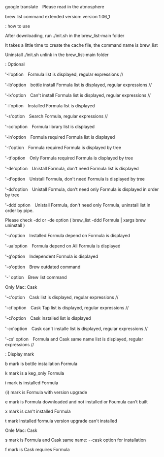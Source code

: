 google translate　Please read in the atmosphere

brew list command extended version: version 1.06_1

: how to use

After downloading, run ./init.sh in the brew_list-main folder

It takes a little time to create the cache file, the command name is brew_list

Uninstall ./init.sh unlink in the brew_list-main folder

: Optional

'-l'option　Formula list is displayed, regular expressions //

'-lb'option　bottle install Formula list is displayed, regular expressions //

'-lx'option　Can't install Formula list is displayed, regular expressions //

'-i'option　Installed Formula list is displayed

'-s'option　Search Formula, regular expressions //

'-co'option　Formula library list is displayed

'-in'option　Formula required Formula list is displayed

'-t'option　Formula required Formula is displayed by tree

'-tt'option　Only Formula required Formula is displayed by tree

'-de'option　Unistall Formula, don't need Formula list is displayed

'-d'option　Unistall Formula, don't need Formula is displayed by tree

'-dd'option　Unistall Formula, don't need only Formula is displayed in order by tree

'-ddd'option　Unistall Formula, don't need only Formula, uninstall list in order by pipe.

Please check -dd or -de option   ( brew_list -ddd Formula | xargs brew uninstall )

'-u'option　Installed Formula depend on Formula is displayed

'-ua'option　Formula depend on All Formula is displayed

'-g'option　Independent Formula is displayed

'-o'option　Brew outdated command

'-' option　Brew list command

Only Mac: Cask

'-c'option　Cask list is displayed, regular expressions //

'-ct'option　Cask Tap list is displayed, regular expressions //

'-ci'option　Cask installed list is displayed

'-cx'option　Cask can't installe list is displayed, regular expressions //

'-cs' option　Formula and Cask same name list is displayed, regular expressions //

: Display mark

b mark is bottle installation Formula

k mark is a keg_only Formula

i mark is installed Formula

(i) mark is Formula with version upgrade

e mark is Formula downloaded and not installed or Foumula can't built

x mark is can't installed Formula

t mark Installed formula version upgrade can't installed

Onle Mac: Cask

s mark is Formula and Cask same name: --cask option for installation

f mark is Cask requires Formula
